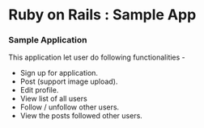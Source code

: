 Ruby on Rails : Sample App
==========================
### Sample Application
This application let user do following functionalities -
* Sign up for application.
* Post (support image upload).
* Edit profile.
* View list of all users
* Follow / unfollow other users.
* View the posts followed other users.

